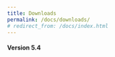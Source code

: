 ```yaml
---
title: Downloads
permalink: /docs/downloads/
# redirect_from: /docs/index.html
---
```


#### Version 5.4

<div id="spinner">
    <div class="loader">
        <div id="largeBox"></div>
        <div id="smallBox"></div>
    </div>
</div>

<div id="status" style="visibility: hidden;"></div>
<div id="objects"></div>

<script src="https://sdk.amazonaws.com/js/aws-sdk-2.163.0.min.js"></script>
<script type="text/javascript" src="/js/aws_s3.js"></script>
